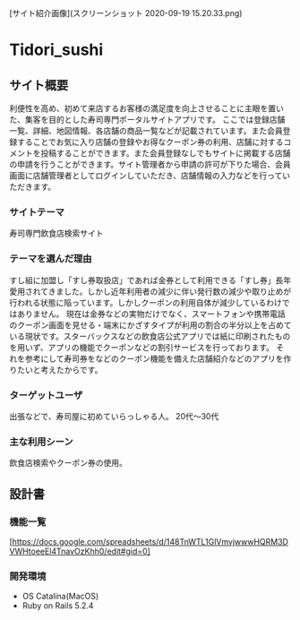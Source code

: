 [サイト紹介画像](スクリーンショット 2020-09-19 15.20.33.png)

# Tidori_sushi

## サイト概要
利便性を高め、初めて来店するお客様の満足度を向上させることに主眼を置いた、集客を目的とした寿司専門ポータルサイトアプリです。
ここでは登録店舗一覧、詳細、地図情報、各店舗の商品一覧などが記載されています。また会員登録することでお気に入り店舗の登録やお得なクーポン券の利用、店舗に対するコメントを投稿することができます。また会員登録なしでもサイトに掲載する店舗の申請を行うことができます。サイト管理者から申請の許可が下りた場合、会員画面に店舗管理者としてログインしていただき、店舗情報の入力などを行っていただきます。

### サイトテーマ
寿司専門飲食店検索サイト

### テーマを選んだ理由
すし組に加盟し「すし券取扱店」であれば金券として利用できる「すし券」長年愛用されてきました。しかし近年利用者の減少に伴い発行数の減少や取り止めが行われる状態に陥っています。しかしクーポンの利用自体が減少しているわけではありません。
現在は金券などの実物だけでなく、スマートフォンや携帯電話のクーポン画面を見せる・端末にかざすタイプが利用の割合の半分以上を占めている現状です。スターバックスなどの飲食店公式アプリでは紙に印刷されたものを用いず、アプリの機能でクーポンなどの割引サービスを行っております。
それを参考にして寿司券をなどのクーポン機能を備えた店舗紹介などのアプリを作りたいと考えたからです。

### ターゲットユーザ
出張などで、寿司屋に初めていらっしゃる人。
20代〜30代

### 主な利用シーン
飲食店検索やクーポン券の使用。

## 設計書

### 機能一覧
[https://docs.google.com/spreadsheets/d/148TnWTL1GlVmvjwwwHQRM3DVWHtoeeEl4TnavOzKhh0/edit#gid=0]

### 開発環境

- OS Catalina(MacOS)
- Ruby on Rails 5.2.4
